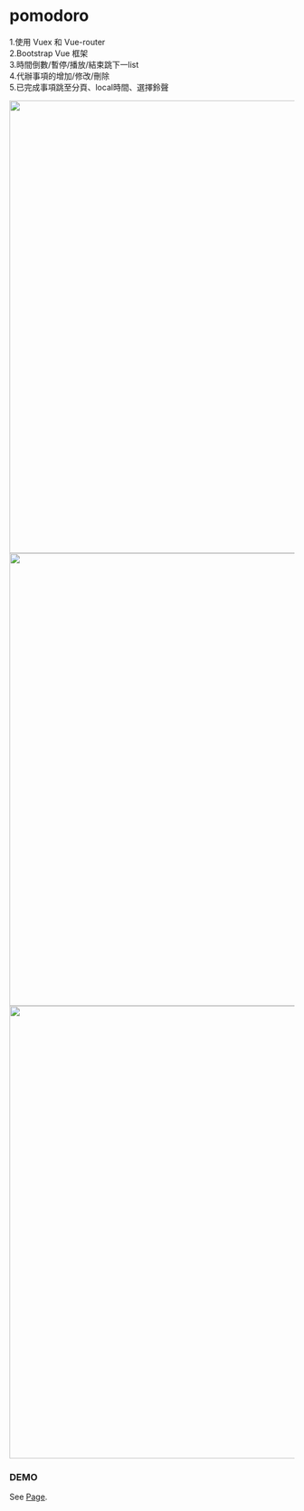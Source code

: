 # pomodoro
1.使用 Vuex 和 Vue-router<br>
2.Bootstrap Vue 框架<br>
3.時間倒數/暫停/播放/結束跳下一list<br>
4.代辦事項的增加/修改/刪除<br>
5.已完成事項跳至分頁、local時間、選擇鈴聲

<img width="800" src="https://user-images.githubusercontent.com/80014504/131655666-4628c05e-bf43-4d1e-b6e2-28d930b97579.png">
<img width="800" src="https://user-images.githubusercontent.com/80014504/131655890-9ed1101e-6c59-4204-9d51-3b36dcabc144.png">
<img width="800" src="https://user-images.githubusercontent.com/80014504/131655933-ffad3d85-7226-4727-9ca1-1f3d12132340.png">


### DEMO
See [Page](https://lillianniu3640.github.io/pomodoro/).
